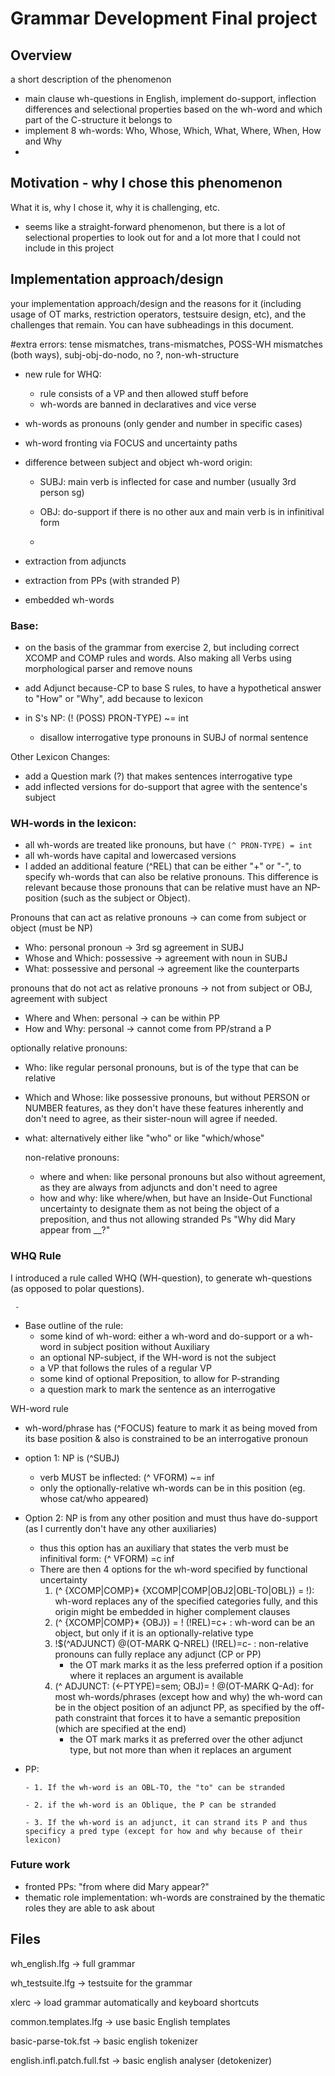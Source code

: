 # Grammar Development Final project

## Overview

a short description of the phenomenon 

- main clause wh-questions in English, implement do-support, inflection differences and selectional properties based on the wh-word and which part of the C-structure it belongs to
- implement 8 wh-words: Who, Whose, Which, What, Where, When, How and Why
- 


## Motivation - why I chose this phenomenon 

What it is, why I chose it, why it is challenging, etc.

- seems like a straight-forward phenomenon, but there is a lot of selectional properties to look out for and a lot more that I could not include in this project

## Implementation approach/design

your implementation approach/design and the reasons for it (including usage of OT marks, restriction operators, testsuire design, etc), and the challenges that remain. You can have subheadings in this document.

#extra errors: tense mismatches, trans-mismatches, POSS-WH mismatches (both ways), subj-obj-do-nodo, no ?, non-wh-structure

   - new rule for WHQ:
      -   rule consists of a VP and then allowed stuff before 
      -   wh-words are banned in declaratives and vice verse

   - wh-words as pronouns (only gender and number in specific cases)

   - wh-word fronting via FOCUS and uncertainty paths

   - difference between subject and object wh-word origin:

      - SUBJ: main verb is inflected for case and number (usually 3rd person sg)

      - OBJ: do-support if there is no other aux and main verb is in infinitival form
      - 
   - extraction from adjuncts
     
   - extraction from PPs (with stranded P)

   - embedded wh-words


### Base:

- on the basis of the grammar from exercise 2, but including correct XCOMP and COMP rules and words. Also making all Verbs using morphological parser and remove nouns

- add Adjunct because-CP to base S rules, to have a hypothetical answer to "How" or "Why", add because to lexicon

- in S's NP: (! (POSS) PRON-TYPE) ~= int
     - disallow interrogative type pronouns in SUBJ of normal sentence

Other Lexicon Changes:

- add a Question mark (?) that makes sentences interrogative type
- add inflected versions for do-support that agree with the sentence's subject 

### WH-words in the lexicon:
- all wh-words are treated like pronouns, but have `(^ PRON-TYPE) = int`
- all wh-words have capital and lowercased versions
- I added an additional feature (^REL) that can be either "+" or "-", to specify wh-words that can also be relative pronouns. This difference is relevant because those pronouns that can be relative must have an NP-position (such as the subject or Object).

Pronouns that can act as relative pronouns -> can come from subject or object (must be NP) 
- Who: personal pronoun -> 3rd sg agreement in SUBJ
- Whose and Which: possessive -> agreement with noun in SUBJ
- What: possessive and personal -> agreement like the counterparts

pronouns that do not act as relative pronouns -> not from subject or OBJ, agreement with subject 
- Where and When: personal -> can be within PP
- How and Why: personal -> cannot come from PP/strand a P

optionally relative pronouns:
- Who: like regular personal pronouns, but is of the type that can be relative
- Which and Whose: like possessive pronouns, but without PERSON or NUMBER features, as they don't have these features inherently and don't need to agree, as their sister-noun will agree if needed.
- what: alternatively either like "who" or like "which/whose"

  non-relative pronouns:
  - where and when: like personal pronouns but also without agreement, as they are always from adjuncts and don't need to agree
  - how and why: like where/when, but have an Inside-Out Functional uncertainty to designate them as not being the object of a preposition, and thus not allowing stranded Ps "Why did Mary appear from __?"

### WHQ Rule 
I introduced a rule called WHQ (WH-question), to generate wh-questions (as opposed to polar questions).

     - 
- Base outline of the rule:
     - some kind of wh-word: either a wh-word and do-support or a wh-word in subject position without Auxiliary
     - an optional NP-subject, if the WH-word is not the subject
     - a VP that follows the rules of a regular VP
     - some kind of optional Preposition, to allow for P-stranding
     - a question mark to mark the sentence as an interrogative
 
WH-word rule
- wh-word/phrase has (^FOCUS) feature to mark it as being moved from its base position & also is constrained to be an interrogative pronoun
- option 1: NP is (^SUBJ)
   -  verb MUST be inflected: (^ VFORM) ~= inf
   -  only the optionally-relative wh-words can be in this position (eg. whose cat/who appeared)
-  Option 2: NP is from any other position and must thus have do-support (as I currently don't have any other auxiliaries)
   -  thus this option has an auxiliary that states the verb must be infinitival form: (^ VFORM) =c inf
   -  There are then 4 options for the wh-word specified by functional uncertainty
         1. (^ {XCOMP|COMP}* {XCOMP|COMP|OBJ2|OBL-TO|OBL}) = !): wh-word replaces any of the specified categories fully, and this origin might be embedded in higher complement clauses
         2. (^ {XCOMP|COMP}* {OBJ}) = ! (!REL)=c+ : wh-word can be an object, but only if it is an optionally-relative type 
         3. !$(^ADJUNCT) @(OT-MARK Q-NREL) (!REL)=c- : non-relative pronouns can fully replace any adjunct (CP or PP)
               - the OT mark marks it as the less preferred option if a position where it replaces an argument is available
         4. (^ ADJUNCT: (<-PTYPE)=sem; OBJ)= ! @(OT-MARK Q-Ad): for most wh-words/phrases (except how and why) the wh-word can be in the object position of an adjunct PP, as specified by the off-path constraint that forces it to have a semantic preposition (which are specified at the end)
               - the OT mark marks it as preferred over the other adjunct type, but not more than when it replaces an argument
   

- PP:

      - 1. If the wh-word is an OBL-TO, the "to" can be stranded
  
      - 2. if the wh-word is an Oblique, the P can be stranded

      - 3. If the wh-word is an adjunct, it can strand its P and thus specificy a pred type (except for how and why because of their lexicon)


  
### Future work
 - fronted PPs: "from where did Mary appear?"
 - thematic role implementation: wh-words are constrained by the thematic roles they are able to ask about




## Files

wh_english.lfg  -> full grammar

wh_testsuite.lfg  -> testsuite for the grammar

xlerc         -> load grammar automatically and keyboard shortcuts

common.templates.lfg  -> use basic English templates

basic-parse-tok.fst  -> basic english tokenizer

english.infl.patch.full.fst -> basic english analyser (detokenizer)







